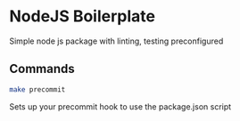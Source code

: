 # NodeJS Boilerplate

Simple node js package with linting, testing preconfigured

## Commands

```sh
make precommit
```

Sets up your precommit hook to use the package.json script
